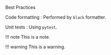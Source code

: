 Best Practices

Code formatting
:   Performed by `black` formatter.

Unit tests
:   Using `pytest`.


!!! note
    This is a note.


!!! warning
    This is a warning.

